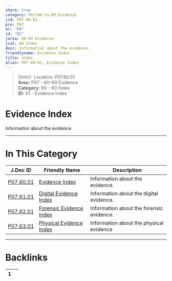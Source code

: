 ```yaml
---  
share: true  
category: P07/60-to-69-Evidence  
jid: P07.60.01  
pro: P07  
ac: "60"  
id: "01"  
jarea: 60-69 Evidence  
jcat: 60 Index  
desc: Information about the evidence.  
friendlyname: Evidence Index  
title: index  
alias: P07-60-01, Evidence Index  
---  
```

  
>[!info]- Location: P07.60.01  
>**Area:** P07 - 60-69 Evidence  
>**Category:** 60 - 60 Index  
>**ID:** 01 - Evidence Index  
  
# Evidence Index  
  
Information about the evidence  
  
  
  
---  
# In This Category  
  
| J.Dec ID                                                                       | Friendly Name                                                                                | Description                              |  
| ------------------------------------------------------------------------------ | -------------------------------------------------------------------------------------------- | ---------------------------------------- |  
| [P07.60.01](index.md)             | [Evidence Index](index.md)                      | Information about the evidence.          |  
| [P07.61.01](./61-Digital/index.md)  | [Digital Evidence Index](./61-Digital/index.md)   | Information about the digital evidence.  |  
| [P07.62.01](./62-Forensic/index.md) | [Forensic Evidence Index](./62-Forensic/index.md) | Information about the forensic evidence. |  
| [P07.63.01](./63-Physical/index.md) | [Physical Evidence Index](./63-Physical/index.md) | Information about the physical evidence  |  
  
  
---  
# Backlinks  
<div><table class="dataview table-view-table"><thead class="table-view-thead"><tr class="table-view-tr-header"><th class="table-view-th"><span></span><span class="dataview small-text">1</span></th><th class="table-view-th"><span></span></th></tr></thead><tbody class="table-view-tbody"></tbody></table></div>